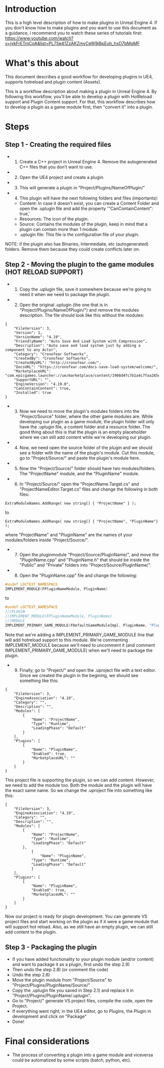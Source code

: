 # Introduction
This is a high level description of how to make plugins in Unreal Engine 4.
If you don't know how to make plugins and you want to use this document as a guidance, i recommend you to watch these series of tutorials first: https://www.youtube.com/watch?v=jvkFrETmCoA&list=PL7Se41ZzAKZmvCeW9iBpEuh_hxD7bMqMF

# What's this about

This document describes a good workflow for developing plugins in UE4, supports hotreload and plugin content (Assets).

This is a workflow description about making a plugin in Unreal Engine 4. By following this workflow, you'll be able to develop a plugin with HotReload support and Plugin Content support. For that, this workflow describes how to develop a plugin as a game module first, then "convert it" into a plugin.

# Steps
## Step 1 - Creating the required files
- 1) Create a C++ project in Unreal Engine 4. Remove the autogenerated C++ files that you don't want to use.
- 2) Open the UE4 project and create a plugin.
- 3) This will generate a plugin in "Project/Plugins/NameOfPlugin/"
- 4) This plugin will have the next following folders and files (importants):
  - Content: In case it doesn't exist, you can create a Content Folder and open the .uplugin file and add the property '"CanContainContent": true,'
  - Resources: The icon of the plugin.
  - Source: Contains the modules of the plugin, keep in mind that a plugin can contain more than 1 module.
  - .uplugin file: This file is the configuration file of your plugin.
  
NOTE: if the plugin also has Binaries, Intermediate, etc (autogenerated) folders. Remove them because they could create conflicts later on.
## Step 2 - Moving the plugin to the game modules (HOT RELOAD SUPPORT)
- 1) Copy the .uplugin file, save it somewhere because we're going to need it when we need to package the plugin.
- 2) Open the original .uplugin (the one that is in "Project/Plugins/NameOfPlugin/") and remove the modules description. The file should look like this without the modules:
```
{
	"FileVersion": 3,
	"Version": 1,
	"VersionName": "4.19",
	"FriendlyName": "Auto Save And Load System with Compression",
	"Description": "Auto save and load system just by adding a component to any Actor",
	"Category": "Cronofear Softworks",
	"CreatedBy": "Cronofear Softworks",
	"CreatedByURL": "http://cronofear.com/",
	"DocsURL": "https://cronofear.com/docs-save-load-system/welcome/",
	"MarketplaceURL": "com.epicgames.launcher://ue/marketplace/content/1908d4fc7b1a4c7faa285ed913155f2b",
	"SupportURL": "",
	"EngineVersion": "4.19.0",
	"CanContainContent": true,
	"Installed": true
}
```
- 3) Now we need to move the plugin's modules folders into the "Project/Source" folder, where the other game modules are. While developing our plugin as a game module, the plugin folder will only have the .uplugin file, a content folder and a resource folder. The good thing about this is that the plugin is an empty placeholder where we can still add content while we're developing our plugin.
- 4) Now, we need open the source folder of the plugin and we should see a folder with the name of the plugin's module. Cut this module, go to "Project/Source/" and paste the plugin's module here.
- 5) Now the "Project/Source/" folder should have two modules/folders. The "ProjectName" module, and the "PluginName" module.
- 6) In "Project/Source/" open the "ProjectName.Target.cs" and "ProjectNameEditor.Target.cs" files and change the following in both files:
```
ExtraModuleNames.AddRange( new string[] { "ProjectName" } );
```
to
```
ExtraModuleNames.AddRange( new string[] { "ProjectName", "PluginName"} );
```
where "ProjectName" and "PluginName" are the names of your modules/folders inside "Project/Source/".
- 7) Open the pluginmodule "Project/Source/PluginName/", and move the "PluginName.cpp" and "PluginName.h" that should be inside the "Public" and "Private" folders into "Project/Source/PluginName/".
- 8) Open the "PluginName.cpp" file and change the following:
```cpp
#undef LOCTEXT_NAMESPACE
IMPLEMENT_MODULE(FPluginNameModule, PluginName)
```
to
```cpp
#undef LOCTEXT_NAMESPACE
///PLUGIN
//IMPLEMENT_MODULE(FPluginNameModule, PluginName)
///MODULE
IMPLEMENT_PRIMARY_GAME_MODULE(FDefaultGameModuleImpl, PluginName, "PluginName");
```
Note that we're adding a IMPLEMENT_PRIMARY_GAME_MODULE line that will add hotreload support to this module.
We're commenting IMPLEMENT_MODULE because we'll need to uncomment it (and comment IMPLEMENT_PRIMARY_GAME_MODULE) when we'll need to package the plugin.
- 9) Finally, go to "Project/" and open the .uproject file with a text editor. Since we created the plugin in the begining, we should see something like this:
```
{
	"FileVersion": 3,
	"EngineAssociation": "4.19",
	"Category": "",
	"Description": "",
	"Modules": [
		{
			"Name": "ProjectName",
			"Type": "Runtime",
			"LoadingPhase": "Default"
		}
	],
	"Plugins": [
		{
			"Name": "PluginName",
			"Enabled": true,
			"MarketplaceURL": ""
		}
	]
}
```
This project file is supporting the plugin, so we can add content. However, we need to add the module too. Both the module and the plugin will have the exact same name. So we change the .uproject file into something like this:
```
{
	"FileVersion": 3,
	"EngineAssociation": "4.19",
	"Category": "",
	"Description": "",
	"Modules": [
		{
			"Name": "ProjectName",
			"Type": "Runtime",
			"LoadingPhase": "Default"
		},
    		{
      			"Name": "PluginName",
			"Type": "Runtime",
			"LoadingPhase": "Default"
    		}
	],
	"Plugins": [
		{
			"Name": "PluginName",
			"Enabled": true,
			"MarketplaceURL": ""
		}
	]
}
```
Now our project is ready for plugin development. You can generate VS project files and start working on the plugin as if it were a game module that will support hot reload. Also, as we still have an empty plugin, we can still add content to the plugin.
## Step 3 - Packaging the plugin
- If you have added functionality to your plugin module (and/or content) and want to package it as a plugin, first undo the step 2.9)
- Then undo the step 2.8) (or comment the code)
- Undo the step 2.6)
- Move the plugin module from "Project/Source" to "Project/Plugins/PluginName/Source/"
- Copy the .uplugin file you saved in Step 2.1) and replace it in "Project/Plugins/PluginName/.uplugin".
- Go to "Project/" generate VS project files, compile the code, open the Project.
- If everything went right, in the UE4 editor, go to Plugins, the Plugin in development and click on "Package"
- Done!

# Final considerations
- The process of converting a plugin into a game module and viceversa could be automatized by some scripts (batch, python, etc). 
